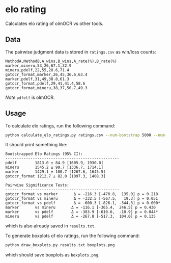 # elo rating

Calculates elo rating of olmOCR vs other tools.

## Data

The pairwise judgment data is stored in `ratings.csv` as win/loss counts:
```
MethodA,MethodB,A_wins,B_wins,A_rate(%),B_rate(%)
marker,mineru,53,26,67.1,32.9
mineru,pdelf,22,55,28.6,71.4
gotocr_format,marker,26,45,36.6,63.4
marker,pdelf,31,49,38.8,61.3
gotocr_format,pdelf,29,41,41.4,58.6
gotocr_format,mineru,38,37,50.7,49.3
```

*Note* `pdfelf` is olmOCR.

## Usage

To calculate elo ratings, run the following command:
```bash
python calculate_elo_ratings.py ratings.csv --num-bootstrap 5000 --num-elo-sims 100 --confidence-level 95 --seed 123
```

It should print something like:
```
Bootstrapped Elo Ratings (95% CI):
--------------------------------------------------
pdelf        1813.0 ± 84.9 [1605.9, 1930.0]
mineru       1545.2 ± 99.7 [1336.7, 1714.1]
marker       1429.1 ± 100.7 [1267.6, 1645.5]
gotocr_format 1212.7 ± 82.0 [1097.3, 1408.3]

Pairwise Significance Tests:
--------------------------------------------------
gotocr_format vs marker       Δ = -216.3 [-470.8,  135.0] p = 0.218
gotocr_format vs mineru       Δ = -332.5 [-567.5,   19.3] p = 0.051
gotocr_format vs pdelf        Δ = -600.3 [-826.1, -344.3] p = 0.000*
marker       vs mineru       Δ = -116.1 [-365.4,  246.5] p = 0.430
marker       vs pdelf        Δ = -383.9 [-610.6,  -10.9] p = 0.044*
mineru       vs pdelf        Δ = -267.8 [-517.3,  104.0] p = 0.135
```

which is also already saved in `results.txt`.

To generate boxplots of elo ratings, run the following command:
```bash
python draw_boxplots.py results.txt boxplots.png
```

which should save boxplots as `boxplots.png`.